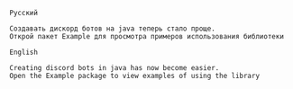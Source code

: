 
`Русский`

    Создавать дискорд ботов на java теперь стало проще.
    Открой пакет Example для просмотра примеров использования библиотеки

`English`

    Creating discord bots in java has now become easier.
    Open the Example package to view examples of using the library